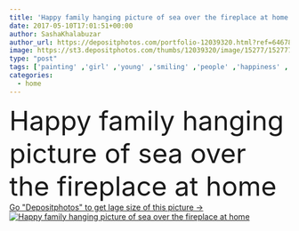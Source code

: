 ```yaml
---
title: 'Happy family hanging picture of sea over the fireplace at home'
date: 2017-05-10T17:01:51+00:00
author: SashaKhalabuzar
author_url: https://depositphotos.com/portfolio-12039320.html?ref=64678756
image: https://st3.depositphotos.com/thumbs/12039320/image/15277/152777116/api_thumb_450.jpg?forcejpeg=true
type: "post"
tags: ['painting' ,'girl' ,'young' ,'smiling' ,'people' ,'happiness' ,'caucasian' ,'child' ,'family' ,'man' ,'european' ,'picture' ,'childhood' ,'kid' ,'home' ,'woman' ,'together' ,'togetherness' ,'indoors' ,'daughter' ,'casual' ,'mother' ,'mom' ,'parents' ,'dad' ,'father' ,'fireplace' ,'relationship' ,'parenthood' ,'mommy' ,'daddy' ,'girlhood' ,'Pre Adolescent Child' ]
categories: 
  - home
---
```

<div aling="center">
            <font size="60"> Happy family hanging picture of sea over the fireplace at home</font>   
</div>
<div>
    <a href='https://st3.depositphotos.com/thumbs/12039320/image/15277/152777116/api_thumb_450.jpg?forcejpeg=true?ref=64678756' target=_blank > Go "Depositphotos" to get lage size of this picture ->
        <img href='https://st3.depositphotos.com/thumbs/12039320/image/15277/152777116/api_thumb_450.jpg?forcejpeg=true?ref=64678756' src='https://st3.depositphotos.com/12039320/15277/i/950/depositphotos_152777116-stock-photo-happy-family-hanging-picture-of.jpg?forcejpeg=true' alt='Happy family hanging picture of sea over the fireplace at home' >
    </a>
</div>
